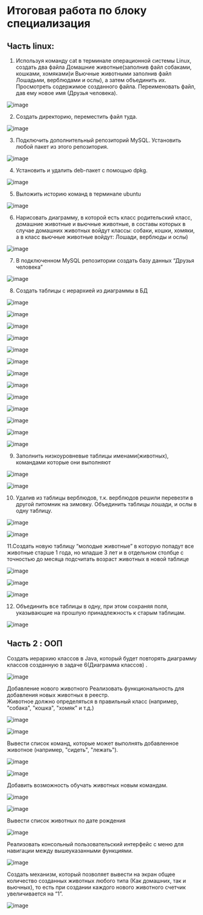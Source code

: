 
# Итоговая работа по блоку специализация
## Часть linux:

1. Используя команду cat в терминале операционной системы Linux, создать два файла
Домашние животные(заполнив файл собаками, кошками, хомяками)и Вьючные животными заполнив файл Лошадьми, верблюдами и ослы), а затем объединить их. Просмотреть содержимое созданного файла.
Переименовать файл, дав ему новое имя (Друзья человека).

![image](https://github.com/Winniebob/ControlWorks/assets/131287620/6faf81a5-a0f4-49ef-99b7-4b5347c923f8)


2. Создать директорию, переместить файл туда.

![image](https://github.com/Winniebob/ControlWorks/assets/131287620/f884c2b0-c6fb-4437-97c8-292ac2d97bf1)


3. Подключить дополнительный репозиторий MySQL. Установить любой пакет из этого репозитория.

![image](https://github.com/Winniebob/ControlWorks/assets/131287620/d131bfd6-9dab-425c-8be5-af742557ab93)


4. Установить и удалить deb-пакет с помощью dpkg.

![image](https://github.com/Winniebob/ControlWorks/assets/131287620/bec2d1be-eb42-41b9-9532-75d6b3d7ee8b)


5. Выложить историю команд в терминале ubuntu

![image](https://github.com/Winniebob/ControlWorks/assets/131287620/58bfad5a-1c98-488c-a982-a8062598d7c6)


6. Нарисовать диаграмму, в которой есть класс родительский класс, домашние животные и вьючные животные, в составы которых в случае домашних животных войдут классы: собаки, кошки, хомяки, а в класс вьючные животные войдут: Лошади, верблюды и ослы)

![image](https://github.com/Winniebob/ControlWorks/assets/131287620/6087e713-e03a-4196-9f8b-0b8ffdaee807)


7. В подключенном MySQL репозитории создать базу данных “Друзья человека”

![image](https://github.com/Winniebob/ControlWorks/assets/131287620/a13e3fb0-20fd-498f-9e73-e37de38ee2ae)


8. Создать таблицы с иерархией из диаграммы в БД

![image](https://github.com/Winniebob/ControlWorks/assets/131287620/82c7752d-c71c-471e-af75-784ca7f2c8a8)


![image](https://github.com/Winniebob/ControlWorks/assets/131287620/fcdfe597-315f-4de3-ba98-1acb035cd6ed)


![image](https://github.com/Winniebob/ControlWorks/assets/131287620/fb9c6e8c-8899-480c-b0e3-76ddae51ee08)


![image](https://github.com/Winniebob/ControlWorks/assets/131287620/372bcdc2-31ac-4ed8-988c-0611a60f2525)


![image](https://github.com/Winniebob/ControlWorks/assets/131287620/e976da21-0ab8-40bc-ab12-278f6fa91007)


![image](https://github.com/Winniebob/ControlWorks/assets/131287620/77f1e6d7-e317-4aeb-ac95-2e8fca626cd0)


![image](https://github.com/Winniebob/ControlWorks/assets/131287620/9f8f271d-9eee-4a51-8c60-d0e6a665c51e)


![image](https://github.com/Winniebob/ControlWorks/assets/131287620/9286b5df-a8b7-48f1-893f-cd01c5b8c5b9)

![image](https://github.com/Winniebob/ControlWorks/assets/131287620/8feb53d0-796e-48e1-8e14-bba451c9f369)


![image](https://github.com/Winniebob/ControlWorks/assets/131287620/ab6e1be4-ec23-4f58-a827-b170e85c93c3)


![image](https://github.com/Winniebob/ControlWorks/assets/131287620/12f29949-cc3a-4e87-a01c-e7da08d9c3f9)

![image](https://github.com/Winniebob/ControlWorks/assets/131287620/0a62ccfc-16de-49c9-8878-e9592dfb1c18)


![image](https://github.com/Winniebob/ControlWorks/assets/131287620/711235ef-054e-4633-a465-23609563977e)


9. Заполнить низкоуровневые таблицы именами(животных), командами которые они выполняют

![image](https://github.com/Winniebob/ControlWorks/assets/131287620/63c3028d-b755-48f5-bf14-8776d4618857)


![image](https://github.com/Winniebob/ControlWorks/assets/131287620/cd8b3c6e-0eed-4209-bd06-c88291e26e8a)


10. Удалив из таблицы верблюдов, т.к. верблюдов решили перевезти в другой питомник на зимовку. Объединить таблицы лошади, и ослы в одну таблицу.

![image](https://github.com/Winniebob/ControlWorks/assets/131287620/9b9d7c3d-b5dc-466a-b089-ff62e7bb9ac9)

![image](https://github.com/Winniebob/ControlWorks/assets/131287620/d9b52757-b8b2-4754-8152-d5aa795566bb)

11.Создать новую таблицу “молодые животные” в которую попадут все животные старше 1 года, но младше 3 лет и в отдельном столбце с точностью до месяца подсчитать возраст животных в новой таблице

![image](https://github.com/Winniebob/ControlWorks/assets/131287620/75b84e62-1f8e-43cb-90de-aa29fbe750a2)

![image](https://github.com/Winniebob/ControlWorks/assets/131287620/e78c1494-5aef-46b3-82db-feddea1d74f4)

![image](https://github.com/Winniebob/ControlWorks/assets/131287620/94feb67a-011b-4e56-9eca-fae8cf961850)


12. Объединить все таблицы в одну, при этом сохраняя поля, указывающие на прошлую принадлежность к старым таблицам.


![image](https://github.com/Winniebob/ControlWorks/assets/131287620/4846c147-bd3e-45d6-9e32-5048aba0c492)

## Часть 2 : OOП

 Создать иерархию классов в Java, который будет повторять диаграмму классов созданную в задаче 6(Диаграмма классов) .

 ![image](https://github.com/Winniebob/ControlWorks/assets/131287620/f654cd45-af75-476a-8bc7-562faa27ee89)

 Добавление нового животного
 Реализовать функциональность для добавления новых животных в реестр.       
 Животное должно определяться в правильный класс (например, "собака", "кошка", "хомяк" и т.д.)

![image](https://github.com/Winniebob/ControlWorks/assets/131287620/09d98e2f-8eaf-4431-83c1-91b3aeeb333d)

![image](https://github.com/Winniebob/ControlWorks/assets/131287620/9567ae21-b322-4abf-a256-16c91ea9d6a3)


Вывести список команд, которые может выполнять добавленное животное (например, "сидеть", "лежать").

![image](https://github.com/Winniebob/ControlWorks/assets/131287620/c2165028-21a6-42fd-b5a1-9bbcd7b6bf08)

![image](https://github.com/Winniebob/ControlWorks/assets/131287620/8f428657-af72-4921-8864-8987eaafa08c)

Добавить возможность обучать животных новым командам.

![image](https://github.com/Winniebob/ControlWorks/assets/131287620/739523c7-c724-4fb5-9094-bc9d86939481)

![image](https://github.com/Winniebob/ControlWorks/assets/131287620/f7d5a656-fbae-474a-afcf-25d580bd865c)


Вывести список животных по дате рождения

![image](https://github.com/Winniebob/ControlWorks/assets/131287620/3e2d734f-7d88-476f-ba7d-38f1d58271b8)

 Реализовать консольный пользовательский интерфейс с меню для навигации между вышеуказанными функциями.

![image](https://github.com/Winniebob/ControlWorks/assets/131287620/ea9af30a-b2a4-44a5-8bff-1d2501879c01)

Создать механизм, который позволяет вывести на экран общее количество созданных животных любого типа (Как домашних, так и вьючных), то есть при создании каждого нового животного счетчик увеличивается на “1”. 

 
  ![image](https://github.com/Winniebob/ControlWorks/assets/131287620/b9b8e665-3e5e-48db-a8ee-38ec0f93cdb8)


